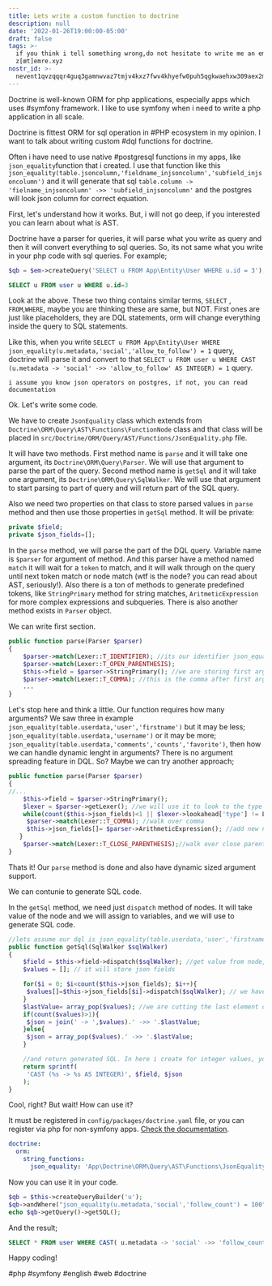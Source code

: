 ```yaml
---
title: Lets write a custom function to doctrine
description: null
date: '2022-01-26T19:00:00-05:00'
draft: false
tags: >-
  if you think i tell something wrong,do not hesitate to write me an email to
  z[œt]emre.xyz
nostr_id: >-
  nevent1qvzqqqr4guq3gamnwvaz7tmjv4kxz7fwv4khyefw0puh5qgkwaehxw309aex2mrp0yhxummnw3ezucnpdejqz9rhwden5te0wfjkccte9ejxzmt4wvhxjmcprpmhxue69uhhyetvv9ujuumwdae8gtnnda3kjctvqyxhwumn8ghj7mn0wvhxcmmvqyt8wumn8ghj7un9d3shjtnswf5k6ctv9ehx2aqppamhxue69uhkummnw3ezumt0d5q3vamnwvaz7tmjv4kxz7fwdehhxtnnda3kjctvqyd8wumn8ghj7ctjw35kxmr9wvhxcctev4erxtnwv4mhxqg7waehxw309akkcuewv94kgetwd9azuetyw5h8gu30dehhxarjqqs8an4g8dnqkkmg4gc77lj7megd9uwetv3eavvqv9epwve38hfzk2szjtzcc
---
```



Doctrine is well-known ORM for php applications, especially apps which uses #symfony framework. I like to use symfony when i need to write a php application in all scale. 

Doctrine is fittest ORM for sql operation in #PHP ecosystem in my opinion. I want to talk about writing custom #dql functions for doctrine.
<!--more-->
Often i have need to use native #postgresql functions in my apps, like `json_equality`function that i created. I use that function like this `json_equality(table.jsoncolumn,'fieldname_injsoncolumn','subfield_injsoncolumn')` and it will generate that sql `table.column -> 'fielname_injsoncolumn' ->> 'subfield_injsoncolumn'` and the postgres will look json column for correct equation. 

First, let's understand how it works. But, i will not go deep, if you interested you can learn about what is AST.

Doctrine have a parser for queries, it will parse what you write as query and then it will convert everything to sql queries. So, its not same what you write in your php code with sql queries. For example;

```php
$qb = $em->createQuery('SELECT u FROM App\Entity\User WHERE u.id = 3');
```
 
```sql
SELECT u FROM user u WHERE u.id=3
```

Look at the above. These two thing contains similar terms, `SELECT` , `FROM`,`WHERE`, maybe you are thinking these are same, but NOT. First ones are just like placeholders, they are DQL statements, orm will change everything inside the query to SQL statements. 

Like this, when you write `SELECT u FROM App\Entity\User WHERE json_equality(u.metadata,'social','allow_to_follow') = 1` query, doctrine will parse it and convert to that `SELECT u FROM user u WHERE CAST (u.metadata -> 'social' ->> 'allow_to_follow' AS INTEGER) = 1` query. 

	i assume you know json operators on postgres, if not, you can read documentation
	
Ok. Let's write some code. 

We have to create `JsonEquality` class which extends from `Doctrine\ORM\Query\AST\Functions\FunctionNode` class and that class will be placed in `src/Doctrine/ORM/Query/AST/Functions/JsonEquality.php` file. 

It will have two methods. First method name is `parse` and it will take one argument, its `Doctrine\ORM\Query\Parser`. We will use that argument to parse the part of the query. Second method name is `getSql` and it will take one argument, its `Doctrine\ORM\Query\SqlWalker`. We will use that argument to start parsing to part of query and will return part of the SQL query. 

Also we need two properties on that class to store parsed values in `parse` method and then use those properties in `getSql` method. It will be private:

``` php
private $field;
private $json_fields=[];
```

In the `parse` method, we will parse the part of the DQL query. Variable name is `$parser` for argument of method. And this parser have a method named `match` it will wait for a `token` to match, and it will walk through on the query until next token match or node match (wtf is the node? you can read about AST, seriously!). Also there is a ton of methods to generate predefined tokens, like `StringPrimary` method for string matches, `AritmeticExpression` for more complex expressions and subqueries. There is also another method exists in `Parser` object.

We can write first section. 

```php
public function parse(Parser $parser)
{
	$parser->match(Lexer::T_IDENTIFIER); //its our identifier json_equality
	$parser->match(Lexer::T_OPEN_PARENTHESIS);
	$this->field = $parser->StringPrimary(); //we are storing first argument of json_equality function as property. This is not the calue, its node of the first value. We will use that in getSql method.
	$parser->match(Lexer::T_COMMA); //this is the comma after first argument
	...
}
```

Let's stop here and think a little. Our function requires how many arguments? We saw three in example `json_equality(table.userdata,'user','firstname')` but it may be less; `json_equality(table.userdata,'username')` or it may be more; `json_equality(table.userdata,'comments','counts','favorite')`, then how we can handle dynamic lenght in arguments? There is no argument spreading feature in DQL. So? Maybe we can try another approach;

```php
public function parse(Parser $parser)
{
//...
	$this->field = $parser->StringPrimary();
	$lexer = $parser->getLexer(); //we will use it to look to the type of the current token
	while(count($this->json_fields)<1 || $lexer->lookahead['type'] != Lexer::T_CLOSE_PARENTHESIS) { //loop until reach the close paranthesis
     $parser->match(Lexer::T_COMMA); //walk over comma
     $this->json_fields[]= $parser->ArithmeticExpression(); //add new node to array property
   }
	$parser->match(Lexer::T_CLOSE_PARENTHESIS);//walk over close parenthesis and complete the parsing
}
```

Thats it! Our `parse` method is done and also have dynamic sized argument support.

We can contunie to generate SQL code.

In the `getSql` method, we need just `dispatch` method of nodes. It will take value of the node and we will assign to variables, and we will use to generate SQL code. 

```php
//lets assume our dql is json_equality(table.userdata,'user','firstname')
public function getSql(SqlWalker $sqlWalker)
{
	$field = $this->field->dispatch($sqlWalker); //get value from node, it will be table.userdata
	$values = []; // it will store json fields

	for($i = 0; $i<count($this->json_fields); $i++){
	 $values[]=$this->json_fields[$i]->dispatch($sqlWalker); // we have to dispatch all fields and push values to $values array
	}
	$lastValue= array_pop($values); //we are cutting the last element of the values array. We will use that just after ->> oparator, others will be use -> operator. 
	if(count($values)>1){
	 $json = join(' -> ',$values).' ->> '.$lastValue;
	}else{
	 $json = array_pop($values).' ->> '.$lastValue;
	}

	//and return generated SQL. In here i create for integer values, you can make it works for your needs. 
	return sprintf(
	 'CAST (%s -> %s AS INTEGER)', $field, $json
	);
}
```

Cool, right? But wait! How can use it? 

It must be registered in `config/packages/doctrine.yaml` file, or you can register via php for non-symfony apps. [Check the documentation](https://www.doctrine-project.org/projects/doctrine-orm/en/2.9/cookbook/dql-user-defined-functions.html#dql-user-defined-functions).

```yaml
doctrine:
  orm:
    string_functions:
	  json_equality: 'App\Doctrine\ORM\Query\AST\Functions\JsonEquality'
```

Now you can use it in your code. 

```php
$qb = $this->createQueryBuilder('u');
$qb->andWhere("json_equality(u.metadata,'social','follow_count') = 100");
echo $qb->getQuery()->getSQL();
```

And the result;

```sql
SELECT * FROM user WHERE CAST( u.metadata -> 'social' ->> 'follow_count' AS INTEGER) = 100;
```

Happy coding!

#php #symfony #english #web #doctrine 

